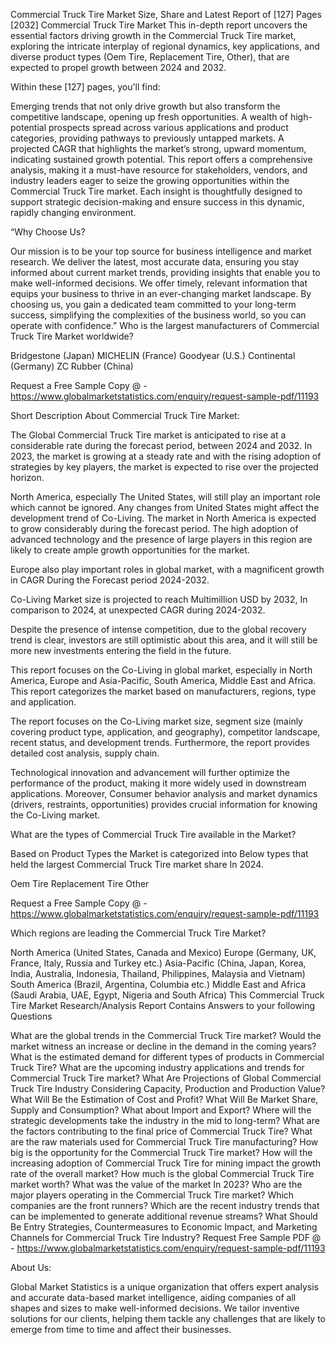 Commercial Truck Tire Market Size, Share and Latest Report of [127] Pages [2032]
Commercial Truck Tire Market This in-depth report uncovers the essential factors driving growth in the Commercial Truck Tire market, exploring the intricate interplay of regional dynamics, key applications, and diverse product types (Oem Tire, Replacement Tire, Other), that are expected to propel growth between 2024 and 2032.

Within these [127] pages, you'll find:

Emerging trends that not only drive growth but also transform the competitive landscape, opening up fresh opportunities.
A wealth of high-potential prospects spread across various applications and product categories, providing pathways to previously untapped markets.
A projected CAGR that highlights the market’s strong, upward momentum, indicating sustained growth potential.
This report offers a comprehensive analysis, making it a must-have resource for stakeholders, vendors, and industry leaders eager to seize the growing opportunities within the Commercial Truck Tire market. Each insight is thoughtfully designed to support strategic decision-making and ensure success in this dynamic, rapidly changing environment.

“Why Choose Us?

Our mission is to be your top source for business intelligence and market research.
We deliver the latest, most accurate data, ensuring you stay informed about current market trends, providing insights that enable you to make well-informed decisions.
We offer timely, relevant information that equips your business to thrive in an ever-changing market landscape.
By choosing us, you gain a dedicated team committed to your long-term success, simplifying the complexities of the business world, so you can operate with confidence.”
Who is the largest manufacturers of Commercial Truck Tire Market worldwide?

 

Bridgestone (Japan)
MICHELIN (France)
Goodyear (U.S.)
Continental (Germany)
ZC Rubber (China)
 

Request a Free Sample Copy @ - https://www.globalmarketstatistics.com/enquiry/request-sample-pdf/11193

 

Short Description About Commercial Truck Tire Market:

The Global Commercial Truck Tire market is anticipated to rise at a considerable rate during the forecast period, between 2024 and 2032. In 2023, the market is growing at a steady rate and with the rising adoption of strategies by key players, the market is expected to rise over the projected horizon.

North America, especially The United States, will still play an important role which cannot be ignored. Any changes from United States might affect the development trend of Co-Living. The market in North America is expected to grow considerably during the forecast period. The high adoption of advanced technology and the presence of large players in this region are likely to create ample growth opportunities for the market.

Europe also play important roles in global market, with a magnificent growth in CAGR During the Forecast period 2024-2032.

Co-Living Market size is projected to reach Multimillion USD by 2032, In comparison to 2024, at unexpected CAGR during 2024-2032.

Despite the presence of intense competition, due to the global recovery trend is clear, investors are still optimistic about this area, and it will still be more new investments entering the field in the future.

This report focuses on the Co-Living in global market, especially in North America, Europe and Asia-Pacific, South America, Middle East and Africa. This report categorizes the market based on manufacturers, regions, type and application.

The report focuses on the Co-Living market size, segment size (mainly covering product type, application, and geography), competitor landscape, recent status, and development trends. Furthermore, the report provides detailed cost analysis, supply chain.

Technological innovation and advancement will further optimize the performance of the product, making it more widely used in downstream applications. Moreover, Consumer behavior analysis and market dynamics (drivers, restraints, opportunities) provides crucial information for knowing the Co-Living market.

What are the types of Commercial Truck Tire available in the Market?

Based on Product Types the Market is categorized into Below types that held the largest Commercial Truck Tire market share In 2024.

 

Oem Tire
Replacement Tire
Other
 

Request a Free Sample Copy @ - https://www.globalmarketstatistics.com/enquiry/request-sample-pdf/11193

Which regions are leading the Commercial Truck Tire Market?

North America (United States, Canada and Mexico)
Europe (Germany, UK, France, Italy, Russia and Turkey etc.)
Asia-Pacific (China, Japan, Korea, India, Australia, Indonesia, Thailand, Philippines, Malaysia and Vietnam)
South America (Brazil, Argentina, Columbia etc.)
Middle East and Africa (Saudi Arabia, UAE, Egypt, Nigeria and South Africa)
This Commercial Truck Tire Market Research/Analysis Report Contains Answers to your following Questions

What are the global trends in the Commercial Truck Tire market? Would the market witness an increase or decline in the demand in the coming years?
What is the estimated demand for different types of products in Commercial Truck Tire? What are the upcoming industry applications and trends for Commercial Truck Tire market?
What Are Projections of Global Commercial Truck Tire Industry Considering Capacity, Production and Production Value? What Will Be the Estimation of Cost and Profit? What Will Be Market Share, Supply and Consumption? What about Import and Export?
Where will the strategic developments take the industry in the mid to long-term?
What are the factors contributing to the final price of Commercial Truck Tire? What are the raw materials used for Commercial Truck Tire manufacturing?
How big is the opportunity for the Commercial Truck Tire market? How will the increasing adoption of Commercial Truck Tire for mining impact the growth rate of the overall market?
How much is the global Commercial Truck Tire market worth? What was the value of the market In 2023?
Who are the major players operating in the Commercial Truck Tire market? Which companies are the front runners?
Which are the recent industry trends that can be implemented to generate additional revenue streams?
What Should Be Entry Strategies, Countermeasures to Economic Impact, and Marketing Channels for Commercial Truck Tire Industry?
Request Free Sample PDF @ - https://www.globalmarketstatistics.com/enquiry/request-sample-pdf/11193

About Us:

Global Market Statistics is a unique organization that offers expert analysis and accurate data-based market intelligence, aiding companies of all shapes and sizes to make well-informed decisions. We tailor inventive solutions for our clients, helping them tackle any challenges that are likely to emerge from time to time and affect their businesses.